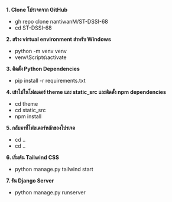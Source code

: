 **1. Clone โปรเจคจาก GitHub**
- gh repo clone nantiwanM/ST-DSSI-68
- cd ST-DSSI-68

**2. สร้าง virtual environment สำหรับ Windows**  
- python -m venv venv
- venv\Scripts\activate

**3. ติดตั้ง Python Dependencies**
- pip install -r requirements.txt

**4. เข้าไปในโฟลเดอร์ theme และ static_src และติดตั้ง npm dependencies**   
- cd theme
- cd static_src
- npm install

**5. กลับมาที่โฟลเดอร์หลักของโปรเจค** 
- cd ..
- cd ..

**6. เริ่มต้น Tailwind CSS**
- python manage.py tailwind start

**7. รัน Django Server**
- python manage.py runserver

